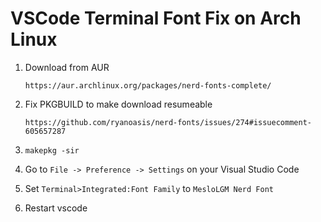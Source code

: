 # VSCode Terminal Font Fix on Arch Linux

1. Download from AUR

	`https://aur.archlinux.org/packages/nerd-fonts-complete/`

2. Fix PKGBUILD to make download resumeable

	`https://github.com/ryanoasis/nerd-fonts/issues/274#issuecomment-605657287`

3. `makepkg -sir`

4. Go to `File -> Preference -> Settings` on your Visual Studio Code

5. Set `Terminal>Integrated:Font Family` to `MesloLGM Nerd Font`

6. Restart vscode

